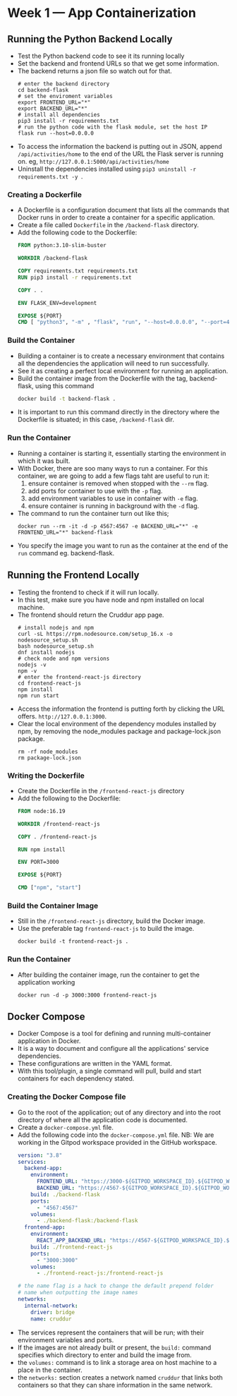 # Week 1 — App Containerization

## Running the Python Backend Locally
- Test the Python backend code to see it its running locally
- Set the backend and frontend URLs so that we get some information.
- The backend returns a json file so watch out for that.
	```Shell
	# enter the backend directory
	cd backend-flask
	# set the enviroment variables
	export FRONTEND_URL="*"
	export BACKEND_URL="*"
	# install all dependencies
	pip3 install -r requirements.txt
	# run the python code with the flask module, set the host IP 
	flask run --host=0.0.0.0
	```
- To access the information the backend is putting out in JSON, append `/api/activities/home` to the end of the URL the Flask server is running on. eg, `http://127.0.0.1:5000/api/activities/home`
- Uninstall the dependencies installed using `pip3 uninstall -r requirements.txt -y `.

### Creating a Dockerfile
- A Dockerfile is a configuration document that lists all the commands that Docker runs in order to create a container for a specific application.
- Create a file called `Dockerfile` in the `/backend-flask` directory.
- Add the following code to the Dockerfile:
	```Dockerfile
	FROM python:3.10-slim-buster

	WORKDIR /backend-flask

	COPY requirements.txt requirements.txt
	RUN pip3 install -r requirements.txt

	COPY . .

	ENV FLASK_ENV=development

	EXPOSE ${PORT}
	CMD [ "python3", "-m" , "flask", "run", "--host=0.0.0.0", "--port=4567"]
	```

### Build the Container
- Building a container is to create a necessary environment that contains all the dependencies the application will need to run successfully.
- See it as creating a perfect local environment for running an application.
- Build the container image from the Dockerfile with the tag, backend-flask, using this command
	```Bash
	docker build -t backend-flask .
	```
- It is important to run this command directly in the directory where the Dockerfile is situated; in this case, `/backend-flask` dir.

### Run the Container
- Running a container is starting it, essentially starting the environment in which it was built.
- With Docker, there are soo many ways to run a container. For this container, we are going to add a few flags taht are useful to run it:
	1. ensure container is removed when stopped with the `--rm` flag.
	2. add ports for container to use with the `-p` flag.
	3. add environment variables to use in container with `-e` flag.
	4. ensure container is running in background with the `-d` flag.
- The command to run the container turn out like this;
	```Shell
	docker run --rm -it -d -p 4567:4567 -e BACKEND_URL="*" -e FRONTEND_URL="*" backend-flask
	```
- You specify the image you want to run as the container at the end of the `run` command eg. backend-flask.

## Running the Frontend Locally
- Testing the frontend to check if it will run locally.
- In this test, make sure you have node and npm installed on local machine.
- The frontend should return the Cruddur app page.
	```Shell
	# install nodejs and npm
	curl -sL https://rpm.nodesource.com/setup_16.x -o nodesource_setup.sh
	bash nodesource_setup.sh
	dnf install nodejs
	# check node and npm versions
	nodejs -v
	npm -v
	# enter the frontend-react-js directory
	cd frontend-react-js
	npm install
	npm run start
	```
- Access the information the frontend is putting forth by clicking the URL offers. `http://127.0.0.1:3000`.
- Clear the local environment of the dependency modules installed by npm, by removing the node_modules package and package-lock.json package. 
	```Shell
	rm -rf node_modules
	rm package-lock.json
	```

### Writing the Dockerfile
-  Create the Dockerfile in the `/frontend-react-js` directory
- Add the following to the Dockerfile:
	```Dockerfile
	FROM node:16.19

	WORKDIR /frontend-react-js

	COPY . /frontend-react-js

	RUN npm install
	
	ENV PORT=3000
	
	EXPOSE ${PORT}
	
	CMD ["npm", "start"]
	```
	
### Build the Container Image
- Still in the `/frontend-react-js` directory, build the Docker image.
- Use the preferable tag `frontend-react-js` to build the image.
	```Shell
	docker build -t frontend-react-js .
	```

### Run the Container
- After building the container image, run the container to get the application working
	```Shell
	docker run -d -p 3000:3000 frontend-react-js
	```

## Docker Compose
- Docker Compose is a tool for defining and running multi-container application in Docker.
- It is a way to document and configure all the applications' service dependencies.
- These configurations are written in the YAML format.
- With this tool/plugin, a single command will pull, build and start containers for each dependency stated.

### Creating the Docker Compose file
- Go to the root of the application; out of any directory and into the root directory of where all the application code is documented.
- Create a `docker-compose.yml` file.
- Add the following code into the `docker-compose.yml` file. NB: We are working in the Gitpod workspace provided in the GitHub workspace.
	```YAML
	version: "3.8"
	services:
	  backend-app:
	    environment:
	      FRONTEND_URL: "https://3000-${GITPOD_WORKSPACE_ID}.${GITPOD_WORKSPACE_CLUSTER_HOST}"
	      BACKEND_URL: "https://4567-${GITPOD_WORKSPACE_ID}.${GITPOD_WORKSPACE_CLUSTER_HOST}"
	    build: ./backend-flask
	    ports:
	      - "4567:4567"
	    volumes:
	      - ./backend-flask:/backend-flask
	  frontend-app:
	    environment:
	      REACT_APP_BACKEND_URL: "https://4567-${GITPOD_WORKSPACE_ID}.${GITPOD_WORKSPACE_CLUSTER_HOST}"
	    build: ./frontend-react-js
	    ports:
	      - "3000:3000"
	    volumes:
	      - ./frontend-react-js:/frontend-react-js
	
	# the name flag is a hack to change the default prepend folder
	# name when outputting the image names
	networks: 
	  internal-network:
	    driver: bridge
	    name: cruddur
	```
- The services represent the containers that will be run; with their environment variables and ports.
- If the images are not already built or present, the `build:` command specifies which directory to enter and build the image from.
- the `volumes:` command is to link a storage area on host machine to a place in the container.
- the `networks:` section creates a network named `cruddur` that links both containers so that they can share information in the same network.
